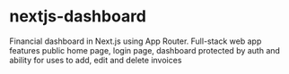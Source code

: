 # nextjs-dashboard
Financial dashboard in Next.js using App Router.  Full-stack web app features public home page, login page, dashboard protected by auth and ability for uses to add, edit and delete invoices

